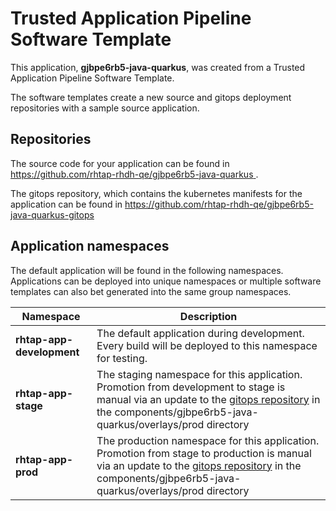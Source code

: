 # Trusted Application Pipeline Software Template

This application, **gjbpe6rb5-java-quarkus**, was created from a Trusted Application Pipeline Software Template.

The software templates create a new source and gitops deployment repositories with a sample source application. 

## Repositories

The source code for your application can be found in [https://github.com/rhtap-rhdh-qe/gjbpe6rb5-java-quarkus ](https://github.com/rhtap-rhdh-qe/gjbpe6rb5-java-quarkus ).
 
The gitops repository, which contains the kubernetes manifests for the application can be found in 
[https://github.com/rhtap-rhdh-qe/gjbpe6rb5-java-quarkus-gitops ](https://github.com/rhtap-rhdh-qe/gjbpe6rb5-java-quarkus-gitops ) 

## Application namespaces 

The default application will be found in the following namespaces. Applications can be deployed into unique namespaces or multiple software templates can also bet generated into the same group namespaces.  

|  Namespace   |  Description   |  
| -------- | -------- |   
| **rhtap-app-development** | The default application during development. Every build will be deployed to this namespace for testing. | 
| **rhtap-app-stage** | The staging namespace for this application. Promotion from development to stage is manual via an update to the [gitops repository](https://github.com/rhtap-rhdh-qe/gjbpe6rb5-java-quarkus-gitops ) in the components/gjbpe6rb5-java-quarkus/overlays/prod directory |  
| **rhtap-app-prod** | The production namespace for this application. Promotion from stage to production is manual via an update to the [gitops repository](https://github.com/rhtap-rhdh-qe/gjbpe6rb5-java-quarkus-gitops ) in the components/gjbpe6rb5-java-quarkus/overlays/prod directory | 